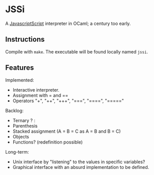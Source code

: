 # JSSi

A [JavascriptScript](https://github.com/brusteca/JavascriptScript) interpreter in OCaml; a century too early.

## Instructions

Compile with `make`. The executable will be found locally named `jssi`.

## Features

Implemented:

- Interactive interpreter.
- Assignment with = and ==
- Operators "+", "++", "+++", "===", "====", "====="

Backlog:

- Ternary ? :
- Parenthesis
- Stacked assignment (A = B = C as A = B and B = C)
- Objects
- Functions? (redefinition possible)

Long-term:

- Unix interface by "listening" to the values in specific variables?
- Graphical interface with an absurd implementation to be defined.
